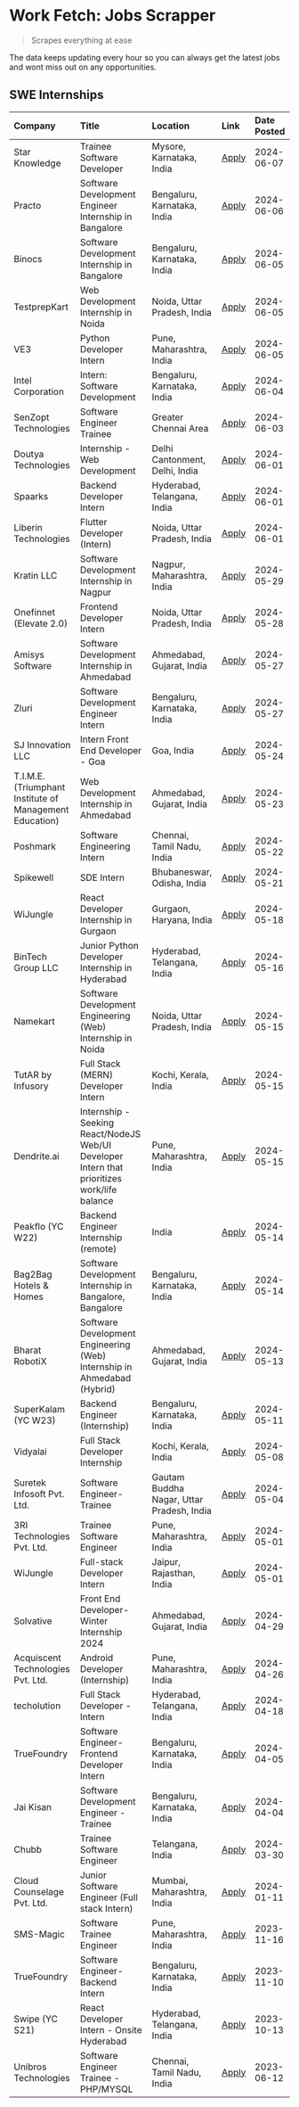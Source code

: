# Work Fetch: Jobs Scrapper
> Scrapes everything at ease

The data keeps updating every hour so you can always get the latest jobs and wont miss out on any opportunities.

## SWE Internships
<!--START_SECTION:workfetch-->
| Company                                                 | Title                                                                                        | Location                                  | Link                                                                                                                                                                                                                                                                                                          | Date Posted   |
|:--------------------------------------------------------|:---------------------------------------------------------------------------------------------|:------------------------------------------|:--------------------------------------------------------------------------------------------------------------------------------------------------------------------------------------------------------------------------------------------------------------------------------------------------------------|:--------------|
| Star Knowledge                                          | Trainee Software Developer                                                                   | Mysore, Karnataka, India                  | [Apply](https://in.linkedin.com/jobs/view/trainee-software-developer-at-star-knowledge-3943624193?position=60&pageNum=0&refId=oFK2%2F1CcxK5Zvt0mV1XzXg%3D%3D&trackingId=8h7WZSGGFnp77S1VtTuYcw%3D%3D&trk=public_jobs_jserp-result_search-card)                                                                | 2024-06-07    |
| Practo                                                  | Software Development Engineer Internship in Bangalore                                        | Bengaluru, Karnataka, India               | [Apply](https://in.linkedin.com/jobs/view/software-development-engineer-internship-in-bangalore-at-practo-3944606104?position=3&pageNum=0&refId=oFK2%2F1CcxK5Zvt0mV1XzXg%3D%3D&trackingId=80CjbOyd4ogQH0Fois9IUA%3D%3D&trk=public_jobs_jserp-result_search-card)                                              | 2024-06-06    |
| Binocs                                                  | Software Development Internship in Bangalore                                                 | Bengaluru, Karnataka, India               | [Apply](https://in.linkedin.com/jobs/view/software-development-internship-in-bangalore-at-binocs-3943703711?position=5&pageNum=0&refId=oFK2%2F1CcxK5Zvt0mV1XzXg%3D%3D&trackingId=0q%2Fi%2BZUOlSdX16BGZpAY9Q%3D%3D&trk=public_jobs_jserp-result_search-card)                                                   | 2024-06-05    |
| TestprepKart                                            | Web Development Internship in Noida                                                          | Noida, Uttar Pradesh, India               | [Apply](https://in.linkedin.com/jobs/view/web-development-internship-in-noida-at-testprepkart-3943708074?position=36&pageNum=0&refId=oFK2%2F1CcxK5Zvt0mV1XzXg%3D%3D&trackingId=a2ttzvF2R8v3Q3iKgXhB6Q%3D%3D&trk=public_jobs_jserp-result_search-card)                                                         | 2024-06-05    |
| VE3                                                     | Python Developer Intern                                                                      | Pune, Maharashtra, India                  | [Apply](https://in.linkedin.com/jobs/view/python-developer-intern-at-ve3-3943183975?position=42&pageNum=0&refId=oFK2%2F1CcxK5Zvt0mV1XzXg%3D%3D&trackingId=BD1mBUSm0CMHaW1e1rFKLQ%3D%3D&trk=public_jobs_jserp-result_search-card)                                                                              | 2024-06-05    |
| Intel Corporation                                       | Intern: Software Development                                                                 | Bengaluru, Karnataka, India               | [Apply](https://in.linkedin.com/jobs/view/intern-software-development-at-intel-corporation-3941681046?position=24&pageNum=0&refId=oFK2%2F1CcxK5Zvt0mV1XzXg%3D%3D&trackingId=6wXdAlnxCnFfbOqHqDJXFA%3D%3D&trk=public_jobs_jserp-result_search-card)                                                            | 2024-06-04    |
| SenZopt Technologies                                    | Software Engineer Trainee                                                                    | Greater Chennai Area                      | [Apply](https://in.linkedin.com/jobs/view/software-engineer-trainee-at-senzopt-technologies-3940937561?position=58&pageNum=0&refId=oFK2%2F1CcxK5Zvt0mV1XzXg%3D%3D&trackingId=TzN4%2BuyR31dZyEg4cAJ5tQ%3D%3D&trk=public_jobs_jserp-result_search-card)                                                         | 2024-06-03    |
| Doutya Technologies                                     | Internship - Web Development                                                                 | Delhi Cantonment, Delhi, India            | [Apply](https://in.linkedin.com/jobs/view/internship-web-development-at-doutya-technologies-3936017830?position=15&pageNum=0&refId=oFK2%2F1CcxK5Zvt0mV1XzXg%3D%3D&trackingId=HJAti0ErfVgwMHqS2aPxSw%3D%3D&trk=public_jobs_jserp-result_search-card)                                                           | 2024-06-01    |
| Spaarks                                                 | Backend Developer Intern                                                                     | Hyderabad, Telangana, India               | [Apply](https://in.linkedin.com/jobs/view/backend-developer-intern-at-spaarks-3940474283?position=28&pageNum=0&refId=oFK2%2F1CcxK5Zvt0mV1XzXg%3D%3D&trackingId=h24e9X4XX1lcN9b9D1N4mA%3D%3D&trk=public_jobs_jserp-result_search-card)                                                                         | 2024-06-01    |
| Liberin Technologies                                    | Flutter Developer (Intern)                                                                   | Noida, Uttar Pradesh, India               | [Apply](https://in.linkedin.com/jobs/view/flutter-developer-intern-at-liberin-technologies-3936023360?position=57&pageNum=0&refId=oFK2%2F1CcxK5Zvt0mV1XzXg%3D%3D&trackingId=6e%2F4RZ78JOYI4%2Bj1zcOhBw%3D%3D&trk=public_jobs_jserp-result_search-card)                                                        | 2024-06-01    |
| Kratin LLC                                              | Software Development Internship in Nagpur                                                    | Nagpur, Maharashtra, India                | [Apply](https://in.linkedin.com/jobs/view/software-development-internship-in-nagpur-at-kratin-llc-3938124443?position=14&pageNum=0&refId=oFK2%2F1CcxK5Zvt0mV1XzXg%3D%3D&trackingId=z9C%2Bi2BqUWaa7kfsQ09Ecg%3D%3D&trk=public_jobs_jserp-result_search-card)                                                   | 2024-05-29    |
| Onefinnet (Elevate 2.0)                                 | Frontend Developer Intern                                                                    | Noida, Uttar Pradesh, India               | [Apply](https://in.linkedin.com/jobs/view/frontend-developer-intern-at-onefinnet-elevate-2-0-3936812708?position=27&pageNum=0&refId=oFK2%2F1CcxK5Zvt0mV1XzXg%3D%3D&trackingId=HAvoDko0pzOKfSbdDDDDDA%3D%3D&trk=public_jobs_jserp-result_search-card)                                                          | 2024-05-28    |
| Amisys Software                                         | Software Development Internship in Ahmedabad                                                 | Ahmedabad, Gujarat, India                 | [Apply](https://in.linkedin.com/jobs/view/software-development-internship-in-ahmedabad-at-amisys-software-3936336330?position=10&pageNum=0&refId=oFK2%2F1CcxK5Zvt0mV1XzXg%3D%3D&trackingId=OH7IuEWlpHQv7R%2B34DA%2B3g%3D%3D&trk=public_jobs_jserp-result_search-card)                                         | 2024-05-27    |
| Zluri                                                   | Software Development Engineer Intern                                                         | Bengaluru, Karnataka, India               | [Apply](https://in.linkedin.com/jobs/view/software-development-engineer-intern-at-zluri-3935996498?position=45&pageNum=0&refId=oFK2%2F1CcxK5Zvt0mV1XzXg%3D%3D&trackingId=DN%2BfOZcuwJNJClYl%2Bs6o6Q%3D%3D&trk=public_jobs_jserp-result_search-card)                                                           | 2024-05-27    |
| SJ Innovation LLC                                       | Intern Front End Developer - Goa                                                             | Goa, India                                | [Apply](https://in.linkedin.com/jobs/view/intern-front-end-developer-goa-at-sj-innovation-llc-3931678611?position=6&pageNum=0&refId=oFK2%2F1CcxK5Zvt0mV1XzXg%3D%3D&trackingId=Iy8vwos1O7ysJhxqLcrv7Q%3D%3D&trk=public_jobs_jserp-result_search-card)                                                          | 2024-05-24    |
| T.I.M.E. (Triumphant Institute of Management Education) | Web Development Internship in Ahmedabad                                                      | Ahmedabad, Gujarat, India                 | [Apply](https://in.linkedin.com/jobs/view/web-development-internship-in-ahmedabad-at-t-i-m-e-triumphant-institute-of-management-education-3933954687?position=9&pageNum=0&refId=oFK2%2F1CcxK5Zvt0mV1XzXg%3D%3D&trackingId=YFuoanYi3jjhLlCDvNEHbw%3D%3D&trk=public_jobs_jserp-result_search-card)              | 2024-05-23    |
| Poshmark                                                | Software Engineering Intern                                                                  | Chennai, Tamil Nadu, India                | [Apply](https://in.linkedin.com/jobs/view/software-engineering-intern-at-poshmark-3846946793?position=40&pageNum=0&refId=oFK2%2F1CcxK5Zvt0mV1XzXg%3D%3D&trackingId=MKxJiMqc7dQB%2F2no%2BhXCrA%3D%3D&trk=public_jobs_jserp-result_search-card)                                                                 | 2024-05-22    |
| Spikewell                                               | SDE Intern                                                                                   | Bhubaneswar, Odisha, India                | [Apply](https://in.linkedin.com/jobs/view/sde-intern-at-spikewell-3931531732?position=22&pageNum=0&refId=oFK2%2F1CcxK5Zvt0mV1XzXg%3D%3D&trackingId=v0z3hv80Sht981nl4sWxog%3D%3D&trk=public_jobs_jserp-result_search-card)                                                                                     | 2024-05-21    |
| WiJungle                                                | React Developer Internship in Gurgaon                                                        | Gurgaon, Haryana, India                   | [Apply](https://in.linkedin.com/jobs/view/react-developer-internship-in-gurgaon-at-wijungle-3929891316?position=33&pageNum=0&refId=oFK2%2F1CcxK5Zvt0mV1XzXg%3D%3D&trackingId=I8J%2BqLSbb0F5m%2BNi%2BAW0XA%3D%3D&trk=public_jobs_jserp-result_search-card)                                                     | 2024-05-18    |
| BinTech Group LLC                                       | Junior Python Developer Internship in Hyderabad                                              | Hyderabad, Telangana, India               | [Apply](https://in.linkedin.com/jobs/view/junior-python-developer-internship-in-hyderabad-at-bintech-group-llc-3928263481?position=17&pageNum=0&refId=oFK2%2F1CcxK5Zvt0mV1XzXg%3D%3D&trackingId=Ap4pVhGZrC81FxhQ%2B7zsSQ%3D%3D&trk=public_jobs_jserp-result_search-card)                                      | 2024-05-16    |
| Namekart                                                | Software Development Engineering (Web) Internship in Noida                                   | Noida, Uttar Pradesh, India               | [Apply](https://in.linkedin.com/jobs/view/software-development-engineering-web-internship-in-noida-at-namekart-3927112610?position=2&pageNum=0&refId=oFK2%2F1CcxK5Zvt0mV1XzXg%3D%3D&trackingId=13tQsHeHINPzqhSIUap%2Fgw%3D%3D&trk=public_jobs_jserp-result_search-card)                                       | 2024-05-15    |
| TutAR by Infusory                                       | Full Stack (MERN) Developer Intern                                                           | Kochi, Kerala, India                      | [Apply](https://in.linkedin.com/jobs/view/full-stack-mern-developer-intern-at-tutar-by-infusory-3926190396?position=34&pageNum=0&refId=oFK2%2F1CcxK5Zvt0mV1XzXg%3D%3D&trackingId=2jn42Q5JKFrAC9tqC3bu3A%3D%3D&trk=public_jobs_jserp-result_search-card)                                                       | 2024-05-15    |
| Dendrite.ai                                             | Internship - Seeking React/NodeJS Web/UI Developer Intern that prioritizes work/life balance | Pune, Maharashtra, India                  | [Apply](https://in.linkedin.com/jobs/view/internship-seeking-react-nodejs-web-ui-developer-intern-that-prioritizes-work-life-balance-at-dendrite-ai-3926195555?position=43&pageNum=0&refId=oFK2%2F1CcxK5Zvt0mV1XzXg%3D%3D&trackingId=7P30%2Fs9Snms2i3hMEeDNjA%3D%3D&trk=public_jobs_jserp-result_search-card) | 2024-05-15    |
| Peakflo (YC W22)                                        | Backend Engineer Internship (remote)                                                         | India                                     | [Apply](https://in.linkedin.com/jobs/view/backend-engineer-internship-remote-at-peakflo-yc-w22-3925243704?position=7&pageNum=0&refId=oFK2%2F1CcxK5Zvt0mV1XzXg%3D%3D&trackingId=Mt2Cq2jajUy0zMe6XF0eHg%3D%3D&trk=public_jobs_jserp-result_search-card)                                                         | 2024-05-14    |
| Bag2Bag Hotels & Homes                                  | Software Development Internship in Bangalore, Bangalore                                      | Bengaluru, Karnataka, India               | [Apply](https://in.linkedin.com/jobs/view/software-development-internship-in-bangalore-bangalore-at-bag2bag-hotels-homes-3925888541?position=8&pageNum=0&refId=oFK2%2F1CcxK5Zvt0mV1XzXg%3D%3D&trackingId=dT6Uxy%2F0s2%2F9v42rXhYe9A%3D%3D&trk=public_jobs_jserp-result_search-card)                           | 2024-05-14    |
| Bharat RobotiX                                          | Software Development Engineering (Web) Internship in Ahmedabad (Hybrid)                      | Ahmedabad, Gujarat, India                 | [Apply](https://in.linkedin.com/jobs/view/software-development-engineering-web-internship-in-ahmedabad-hybrid-at-bharat-robotix-3924897657?position=19&pageNum=0&refId=oFK2%2F1CcxK5Zvt0mV1XzXg%3D%3D&trackingId=Is45kFMd2dF0XFRR8vIGJw%3D%3D&trk=public_jobs_jserp-result_search-card)                       | 2024-05-13    |
| SuperKalam (YC W23)                                     | Backend Engineer (Internship)                                                                | Bengaluru, Karnataka, India               | [Apply](https://in.linkedin.com/jobs/view/backend-engineer-internship-at-superkalam-yc-w23-3922671591?position=21&pageNum=0&refId=oFK2%2F1CcxK5Zvt0mV1XzXg%3D%3D&trackingId=joXDlk%2FN4bOkrwEI5hrliQ%3D%3D&trk=public_jobs_jserp-result_search-card)                                                          | 2024-05-11    |
| Vidyalai                                                | Full Stack Developer Internship                                                              | Kochi, Kerala, India                      | [Apply](https://in.linkedin.com/jobs/view/full-stack-developer-internship-at-vidyalai-3917285346?position=39&pageNum=0&refId=oFK2%2F1CcxK5Zvt0mV1XzXg%3D%3D&trackingId=P4tLQ4D%2Blzbh6kcRMaPb5w%3D%3D&trk=public_jobs_jserp-result_search-card)                                                               | 2024-05-08    |
| Suretek Infosoft Pvt. Ltd.                              | Software Engineer-Trainee                                                                    | Gautam Buddha Nagar, Uttar Pradesh, India | [Apply](https://in.linkedin.com/jobs/view/software-engineer-trainee-at-suretek-infosoft-pvt-ltd-3916999948?position=29&pageNum=0&refId=oFK2%2F1CcxK5Zvt0mV1XzXg%3D%3D&trackingId=MhjyS%2FfjqdFeh9wR5s8YvQ%3D%3D&trk=public_jobs_jserp-result_search-card)                                                     | 2024-05-04    |
| 3RI Technologies Pvt. Ltd.                              | Trainee Software Engineer                                                                    | Pune, Maharashtra, India                  | [Apply](https://in.linkedin.com/jobs/view/trainee-software-engineer-at-3ri-technologies-pvt-ltd-3912869178?position=41&pageNum=0&refId=oFK2%2F1CcxK5Zvt0mV1XzXg%3D%3D&trackingId=bJs5o3Gj99g%2BYctftw78Bg%3D%3D&trk=public_jobs_jserp-result_search-card)                                                     | 2024-05-01    |
| WiJungle                                                | Full-stack Developer Intern                                                                  | Jaipur, Rajasthan, India                  | [Apply](https://in.linkedin.com/jobs/view/full-stack-developer-intern-at-wijungle-3912864543?position=59&pageNum=0&refId=oFK2%2F1CcxK5Zvt0mV1XzXg%3D%3D&trackingId=aMNYBD97UKUUk9gBShuT%2Bw%3D%3D&trk=public_jobs_jserp-result_search-card)                                                                   | 2024-05-01    |
| Solvative                                               | Front End Developer-Winter Internship 2024                                                   | Ahmedabad, Gujarat, India                 | [Apply](https://in.linkedin.com/jobs/view/front-end-developer-winter-internship-2024-at-solvative-3934780854?position=30&pageNum=0&refId=oFK2%2F1CcxK5Zvt0mV1XzXg%3D%3D&trackingId=RlVvEOhH%2BNwc8KLdvclg0A%3D%3D&trk=public_jobs_jserp-result_search-card)                                                   | 2024-04-29    |
| Acquiscent Technologies Pvt. Ltd.                       | Android Developer (Internship)                                                               | Pune, Maharashtra, India                  | [Apply](https://in.linkedin.com/jobs/view/android-developer-internship-at-acquiscent-technologies-pvt-ltd-3909395375?position=46&pageNum=0&refId=oFK2%2F1CcxK5Zvt0mV1XzXg%3D%3D&trackingId=p5Oz%2FNkpU9yZ99MTjHJ%2BhA%3D%3D&trk=public_jobs_jserp-result_search-card)                                         | 2024-04-26    |
| techolution                                             | Full Stack Developer - Intern                                                                | Hyderabad, Telangana, India               | [Apply](https://in.linkedin.com/jobs/view/full-stack-developer-intern-at-techolution-3904814977?position=49&pageNum=0&refId=oFK2%2F1CcxK5Zvt0mV1XzXg%3D%3D&trackingId=JLC%2FkW5VL74Rhut8vDoNyg%3D%3D&trk=public_jobs_jserp-result_search-card)                                                                | 2024-04-18    |
| TrueFoundry                                             | Software Engineer- Frontend Developer Intern                                                 | Bengaluru, Karnataka, India               | [Apply](https://in.linkedin.com/jobs/view/software-engineer-frontend-developer-intern-at-truefoundry-3887320206?position=23&pageNum=0&refId=oFK2%2F1CcxK5Zvt0mV1XzXg%3D%3D&trackingId=Krtn2MXRxrbry2B9bMEZBQ%3D%3D&trk=public_jobs_jserp-result_search-card)                                                  | 2024-04-05    |
| Jai Kisan                                               | Software Development Engineer - Trainee                                                      | Bengaluru, Karnataka, India               | [Apply](https://in.linkedin.com/jobs/view/software-development-engineer-trainee-at-jai-kisan-3913911193?position=25&pageNum=0&refId=oFK2%2F1CcxK5Zvt0mV1XzXg%3D%3D&trackingId=6BkaruWSOe41sdLotuXIhg%3D%3D&trk=public_jobs_jserp-result_search-card)                                                          | 2024-04-04    |
| Chubb                                                   | Trainee Software Engineer                                                                    | Telangana, India                          | [Apply](https://in.linkedin.com/jobs/view/trainee-software-engineer-at-chubb-3909641440?position=26&pageNum=0&refId=oFK2%2F1CcxK5Zvt0mV1XzXg%3D%3D&trackingId=O5y8l9B7dyJMcJHMlEq7JQ%3D%3D&trk=public_jobs_jserp-result_search-card)                                                                          | 2024-03-30    |
| Cloud Counselage Pvt. Ltd.                              | Junior Software Engineer (Full stack Intern)                                                 | Mumbai, Maharashtra, India                | [Apply](https://in.linkedin.com/jobs/view/junior-software-engineer-full-stack-intern-at-cloud-counselage-pvt-ltd-3803132814?position=35&pageNum=0&refId=oFK2%2F1CcxK5Zvt0mV1XzXg%3D%3D&trackingId=CKpT5OeTXMXeMmzPc%2BpcMQ%3D%3D&trk=public_jobs_jserp-result_search-card)                                    | 2024-01-11    |
| SMS-Magic                                               | Software Trainee Engineer                                                                    | Pune, Maharashtra, India                  | [Apply](https://in.linkedin.com/jobs/view/software-trainee-engineer-at-sms-magic-3761409781?position=37&pageNum=0&refId=oFK2%2F1CcxK5Zvt0mV1XzXg%3D%3D&trackingId=Wo62cognhBouau%2FY6kbhFg%3D%3D&trk=public_jobs_jserp-result_search-card)                                                                    | 2023-11-16    |
| TrueFoundry                                             | Software Engineer-Backend Intern                                                             | Bengaluru, Karnataka, India               | [Apply](https://in.linkedin.com/jobs/view/software-engineer-backend-intern-at-truefoundry-3779508170?position=38&pageNum=0&refId=oFK2%2F1CcxK5Zvt0mV1XzXg%3D%3D&trackingId=cBgcronUGg%2BgLvQlM5p3Qg%3D%3D&trk=public_jobs_jserp-result_search-card)                                                           | 2023-11-10    |
| Swipe (YC S21)                                          | React Developer Intern - Onsite Hyderabad                                                    | Hyderabad, Telangana, India               | [Apply](https://in.linkedin.com/jobs/view/react-developer-intern-onsite-hyderabad-at-swipe-yc-s21-3737600089?position=48&pageNum=0&refId=oFK2%2F1CcxK5Zvt0mV1XzXg%3D%3D&trackingId=LlMhEZuem7hp2dNKhlVALw%3D%3D&trk=public_jobs_jserp-result_search-card)                                                     | 2023-10-13    |
| Unibros Technologies                                    | Software Engineer Trainee - PHP/MYSQL                                                        | Chennai, Tamil Nadu, India                | [Apply](https://in.linkedin.com/jobs/view/software-engineer-trainee-php-mysql-at-unibros-technologies-3656599241?position=44&pageNum=0&refId=oFK2%2F1CcxK5Zvt0mV1XzXg%3D%3D&trackingId=Lo1DhCSzjsCfRSixFIdbug%3D%3D&trk=public_jobs_jserp-result_search-card)                                                 | 2023-06-12    |
<!--END_SECTION:workfetch-->
